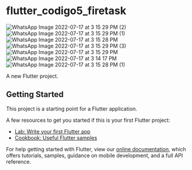 # flutter_codigo5_firetask
![WhatsApp Image 2022-07-17 at 3 15 29 PM (2)](https://user-images.githubusercontent.com/65637566/179423393-9bca24ee-754b-4cc5-9ebb-37927bd2417e.jpeg)
![WhatsApp Image 2022-07-17 at 3 15 29 PM (1)](https://user-images.githubusercontent.com/65637566/179423391-89559ade-3f11-43db-9f88-b2ef7187fda7.jpeg)
![WhatsApp Image 2022-07-17 at 3 15 28 PM](https://user-images.githubusercontent.com/65637566/179423390-4614ac6a-5d8a-4140-b963-5c14cea86c7a.jpeg)
![WhatsApp Image 2022-07-17 at 3 15 29 PM (3)](https://user-images.githubusercontent.com/65637566/179423395-ca563563-1c5e-42cf-a9fe-eac9a2edbba7.jpeg)
![WhatsApp Image 2022-07-17 at 3 15 29 PM](https://user-images.githubusercontent.com/65637566/179423396-6bcb8adc-4ada-4c4c-913c-42b0b4828280.jpeg)
![WhatsApp Image 2022-07-17 at 3 14 17 PM](https://user-images.githubusercontent.com/65637566/179423397-945c1ef9-72b2-47e0-a8c0-eefc78192067.jpeg)
![WhatsApp Image 2022-07-17 at 3 15 28 PM (1)](https://user-images.githubusercontent.com/65637566/179423398-3e58dcf1-6d9e-4f1b-837a-d9e733c61a32.jpeg)

A new Flutter project.

## Getting Started

This project is a starting point for a Flutter application.

A few resources to get you started if this is your first Flutter project:

- [Lab: Write your first Flutter app](https://flutter.dev/docs/get-started/codelab)
- [Cookbook: Useful Flutter samples](https://flutter.dev/docs/cookbook)

For help getting started with Flutter, view our
[online documentation](https://flutter.dev/docs), which offers tutorials,
samples, guidance on mobile development, and a full API reference.
